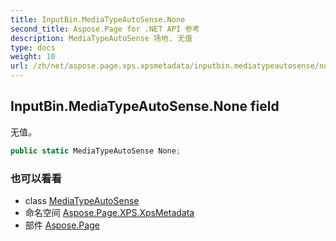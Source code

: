 ```yaml
---
title: InputBin.MediaTypeAutoSense.None
second_title: Aspose.Page for .NET API 参考
description: MediaTypeAutoSense 场地. 无值
type: docs
weight: 10
url: /zh/net/aspose.page.xps.xpsmetadata/inputbin.mediatypeautosense/none/
---
```

## InputBin.MediaTypeAutoSense.None field

无值。

```csharp
public static MediaTypeAutoSense None;
```

### 也可以看看

* class [MediaTypeAutoSense](../)
* 命名空间 [Aspose.Page.XPS.XpsMetadata](../../inputbin.mediatypeautosense/)
* 部件 [Aspose.Page](../../../)


